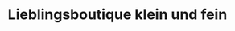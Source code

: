 ---
title: "Lieblingsboutique klein und fein"
url: /telgte/lieblingsboutique-klein-und-fein/
shop: Kleidung
---